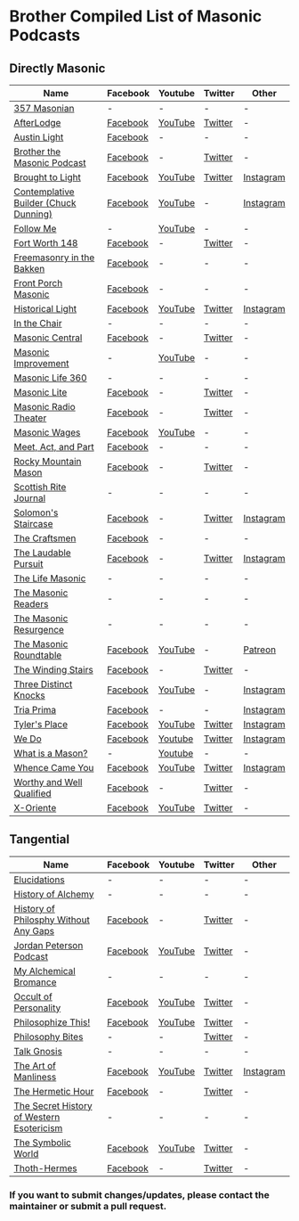 # Brother Compiled List of Masonic Podcasts

## Directly Masonic
|Name|Facebook|Youtube|Twitter|Other|
|---|---|---|---|---|
|[357 Masonian](http://357productions.libsyn.com/)|-|-|-|-|
|[AfterLodge](https://www.afterlodge.com/)|[Facebook](https://facebook.com/AfterLodge)|[YouTube](https://www.youtube.com/channel/UCsprzbGYpePDxb-cJxgzDxw?sub_confirmation=1)|[Twitter](https://twitter.com/AfterLodge)|-|
|[Austin Light](https://www.facebook.com/groups/austinfreemasons/)|[Facebook](https://www.facebook.com/groups/austinfreemasons/)|-|-|-|
|[Brother the Masonic Podcast](https://player.fm/series/brother-the-masonic-podcast)|[Facebook](https://www.facebook.com/brothermasonic/)|-|[Twitter](https://twitter.com/BrotherMasonic)|-|
|[Brought to Light](http://podcast.blueloungesc.com/)|[Facebook](https://www.facebook.com/blueloungevic/)|[YouTube](https://www.youtube.com/channel/UCIEppg6lWM8mmZ2ARpO3LKg?sub_confirmation=1)|[Twitter](http://twitter.com/blueloungevic)|[Instagram](http://instagram.com/blueloungensw)|
|[Contemplative Builder (Chuck Dunning)](https://chuckdunning.com/)|[Facebook](https://www.facebook.com/contemplativebuilder/)|[YouTube](https://www.youtube.com/channel/UCUHuyIxm5IH2_rYdCOjLbsQ?sub_confirmation=1)|-|[Instagram](https://www.instagram.com/contemplativebuilder/)|
|[Follow Me](https://www.youtube.com/followmemasonic)|-|[YouTube](https://www.youtube.com/followmemasonic?sub_confirmation=1)|-|-|
|[Fort Worth 148](https://directory.libsyn.com/shows/view/id/fortworth148)|[Facebook](https://www.facebook.com/fortworthlodge148/)|-|[Twitter](https://twitter.com/FortWorth148)|-|
|[Freemasonry in the Bakken](https://www.bakkenmasons.com/)|[Facebook](https://www.facebook.com/bakkemasons.com)|-|-|-|
|[Front Porch Masonic](https://frontporchpodcast357.libsyn.com)|[Facebook](https://www.facebook.com/frontporchmasonic/)|-|-|-|
|[Historical Light](https://www.historicallight.com/)|[Facebook](https://www.facebook.com/HistoricalLight/)|[YouTube](https://www.youtube.com/historicallight?sub_confirmation=1)|[Twitter](https://twitter.com/historicallight)|[Instagram](https://www.instagram.com/historicallight/)|
|[In the Chair](https://masonicpodcast.com/)|-|-|-|-|
|[Masonic Central](https://www.blogtalkradio.com/masonic-central)|[Facebook](http://www.facebook.com/home.php#/group.php?gid=28936168770)|-|[Twitter](http://www.twitter.com/masoniccentral)|-|
|[Masonic Improvement](https://www.youtube.com/channel/UCnKjPlQhBbSNSDwK2ljmKRw)|-|[YouTube](https://www.youtube.com/channel/UCnKjPlQhBbSNSDwK2ljmKRw?sub_confirmation=1)|-|-  |
|[Masonic Life 360](https://anchor.fm/masoniclife360)|-|-|-|-|
|[Masonic Lite](https://www.masoniclite.com/)|[Facebook](https://www.facebook.com/masonicpodcast/)|-|[Twitter](https://twitter.com/masoniclite)|-|
|[Masonic Radio Theater](http://mrt.uponthesquare.com/)|[Facebook](https://www.facebook.com/masonicradiotheatre)|-|[Twitter](https://twitter.com/masonicradio)|-|
|[Masonic Wages](https://masonicwages.com/podcast-357/)|[Facebook](https://www.facebook.com/groups/masonicwages/)|[YouTube](https://www.youtube.com/playlist?list=PLPKID4PyUXKlurlyxLs67jzBhLS-PhJlP?sub_confirmation=1)|-|-|
|[Meet, Act, and Part](https://podtail.com/en/podcast/meet-act-and-part/)|[Facebook](https://www.facebook.com/meetactpart/)|-|-|-|
|[Rocky Mountain Mason](https://rockymountainmason.buzzsprout.com/)|[Facebook](http://www.facebook.com/rockymountainmason)|-|[Twitter](http://www.twitter.com/rockymtnmason)|-|
|[Scottish Rite Journal](https://www.spreaker.com/show/scottish-rite-journal-podcast)|-|-|-|-|
|[Solomon's Staircase](https://anchor.fm/sslodge357/)|[Facebook](https://www.facebook.com/SSLodge357/)|-|[Twitter](https://twitter.com/SSLodge357)|[Instagram](https://www.instagram.com/sslodge357/)|
|[The Craftsmen](http://www.thecraftsmenpodcast.com/)|[Facebook](https://www.facebook.com/TheCraftsmenPodcast/)|-|-|-|
|[The Laudable Pursuit](https://www.thelaudablepursuit.com/podcast)|[Facebook](https://www.facebook.com/hbuck72)|-|[Twitter](https://twitter.com/LaudablePursuit)|[Instagram](https://www.instagram.com/thelaudablepursuit/)|
|[The Life Masonic](https://www.stitcher.com/podcast/life-masonic/the-life-masonic)|-|-|-|-|
|[The Masonic Readers](https://masonicreaders.com/)|-|-|-|-|
|[The Masonic Resurgence](https://masonicresurgence.buzzsprout.com/)|-|-|-|-  |
|[The Masonic Roundtable](http://themasonicroundtable.com/)|[Facebook](https://www.facebook.com/TheMasonicRoundtable/)|[YouTube](https://www.youtube.com/user/MasonicRoundtable?sub_confirmation=1)|-|[Patreon](https://www.patreon.com/themasonicroundtable)|
|[The Winding Stairs](https://www.stitcher.com/podcast/the-winding-stairs)|[Facebook](https://www.facebook.com/TheWindingStairs/)|-|[Twitter](https://twitter.com/windingstairs33)|-|
|[Three Distinct Knocks](https://threedistinctknocks.org/)|[Facebook](https://facebook.com/threedistinctknocks)|[YouTube](https://youtube.com/threedistinctknocks?sub_confirmation=1)|-|[Instagram](https://www.instagram.com/threedistinctknocks)|
|[Tria Prima](https://triaprima.co/tria-prima-podcast/)|[Facebook](https://www.facebook.com/triaprimapodcast/)|-|-|[Instagram](https://www.instagram.com/tria_prima_podcast/)|
|[Tyler's Place](https://scottishrite.org/media-publications/the-tylers-place-podcast/)|[Facebook](https://www.facebook.com/pages/Scottish-Rite-Freemasonry/10285083467)|[YouTube](https://www.youtube.com/user/ScottishRiteMasons?sub_confirmation=1)|[Twitter](https://twitter.com/TheScottishRite)|[Instagram](https://www.instagram.com/scottishritesj/)|
|[We Do](https://wedomason.com/)|[Facebook](https://www.facebook.com/wedomason)|[Youtube](https://www.youtube.com/channel/UCTh6WePGJTdqh178TeKxT5Q)|[Twitter](https://twitter.com/wedomason)|[Instagram](https://www.instagram.com/wedomason)|
|[What is a Mason?](http://whatisamason.org/)|-|[Youtube](https://www.youtube.com/user/OneFreemason?sub_confirmation=1)|-|-|
|[Whence Came You](https://wcypodcast.com/)|[Facebook](https://www.facebook.com/189886497732490)|[YouTube](https://www.youtube.com/user/Wcypodcast?sub_confirmation=1)|[Twitter](https://twitter.com/WhenceCameYou)|[Instagram](https://www.instagram.com/wcypodcast/)|
|[Worthy and Well Qualified](https://worthymasonic.libsyn.com/)|[Facebook](https://www.facebook.com/worthymasonic)|-|[Twitter](https://twitter.com/worthymasonic)|-|
|[X-Oriente](https://www.xoriente.com/)|[Facebook](https://www.facebook.com/xoriente/)|[YouTube](https://www.youtube.com/channel/UCQH0F2ZcvfvuyEOsD4Mi83A?sub_confirmation=1)|[Twitter](https://twitter.com/xoriente)|-|

## Tangential
|Name|Facebook|Youtube|Twitter|Other|
|---|---|---|---|---|
|[Elucidations](https://lucian.uchicago.edu/blogs/elucidations/)|-|-|-|-|
|[History of Alchemy](https://www.podcastnik.com/history-of-alchemy-podcast)|-|-|-|-|
|[History of Philosphy Without Any Gaps](https://historyofphilosophy.net/)|[Facebook](https://www.facebook.com/pages/The-History-Of-Philosophy-With-No-Gaps/)|-|[Twitter](https://twitter.com/HistPhilosophy)|-|
|[Jordan Peterson Podcast](https://www.jordanbpeterson.com/podcast/)|[Facebook](https://www.facebook.com/drjordanpeterson/)|[YouTube](https://www.youtube.com/c/jordanpetersonvideos?sub_confirmation=1)|[Twitter](https://twitter.com/jordanbpeterson)|-|
|[My Alchemical Bromance](https://myalchemicalbromance.com/)|-|-|-|-|
|[Occult of Personality](https://occultofpersonality.net/)|[Facebook](https://www.facebook.com/OccultofPersonality)|[YouTube](https://www.youtube.com/channel/UCeKBc9SEZJbz0A9n3ytbSXg?sub_confirmation=1)|[Twitter](https://twitter.com/occultofprsnlty)|-|
|[Philosophize This!](https://philosophizethis.org/)|[Facebook](https://www.facebook.com/Philosophizethisshow/)|[YouTube](https://www.youtube.com/channel/UCjnpuIGovFFUBLG5BeHzTag?sub_confirmation=1)|[Twitter](https://twitter.com/iamstephenwest)|-|
|[Philosophy Bites](https://philosophybites.com/)|-|-|[Twitter](https://twitter.com/philosophybites)|-|
|[Talk Gnosis](https://gnosticwisdom.net/category/talkgnosispod/)|-|-|-|-|
|[The Art of Manliness](https://www.artofmanliness.com/podcast/)|[Facebook](https://www.facebook.com/artofmanliness)|[YouTube](https://www.youtube.com/user/artofmanliness?sub_confirmation=1)|[Twitter](https://twitter.com/artofmanliness)|[Instagram](https://www.instagram.com/artofmanliness/)|
|[The Hermetic Hour](https://www.blogtalkradio.com/the-hermetic-hour)|[Facebook](https://www.facebook.com/The-Hermetic-Hour-110476848974214/)|-|[Twitter](https://twitter.com/TheHermeticHour)|-|
|[The Secret History of Western Esotericism](https://shwep.net/podcast/)|-|-|-|-|
|[The Symbolic World](https://thesymbolicworld.com/)|[Facebook](https://www.facebook.com/jonathanpageau)|[YouTube](https://www.youtube.com/user/pageaujonathan?sub_confirmation=1)|[Twitter](https://twitter.com/pageaujonathan)|-|
|[Thoth-Hermes](https://thothermes.com/)|[Facebook](https://www.facebook.com/thpodcast)|-|[Twitter](https://twitter.com/thothermesat)|-|


### If you want to submit changes/updates, please contact the maintainer or submit a pull request.
